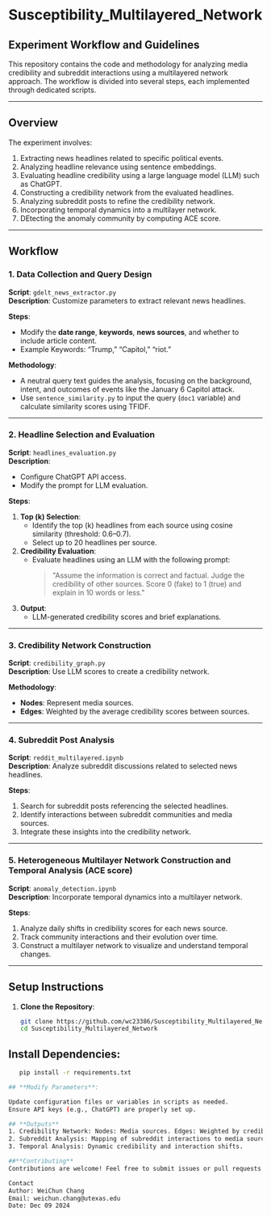 # Susceptibility_Multilayered_Network

## Experiment Workflow and Guidelines

This repository contains the code and methodology for analyzing media credibility and subreddit interactions using a multilayered network approach. The workflow is divided into several steps, each implemented through dedicated scripts.

---

## **Overview**

The experiment involves:
1. Extracting news headlines related to specific political events.
2. Analyzing headline relevance using sentence embeddings.
3. Evaluating headline credibility using a large language model (LLM) such as ChatGPT.
4. Constructing a credibility network from the evaluated headlines.
5. Analyzing subreddit posts to refine the credibility network.
6. Incorporating temporal dynamics into a multilayer network.
7. DEtecting the anomaly community by computing ACE score.

---

## **Workflow**

### **1. Data Collection and Query Design**

**Script**: `gdelt_news_extractor.py`  
**Description**: Customize parameters to extract relevant news headlines.  

**Steps**:
- Modify the **date range**, **keywords**, **news sources**, and whether to include article content.
- Example Keywords: “Trump,” “Capitol,” “riot.”

**Methodology**:
- A neutral query text guides the analysis, focusing on the background, intent, and outcomes of events like the January 6 Capitol attack.
- Use `sentence_similarity.py` to input the query (`doc1` variable) and calculate similarity scores using TFIDF.

---

### **2. Headline Selection and Evaluation**

**Script**: `headlines_evaluation.py`  
**Description**: 
- Configure ChatGPT API access.
- Modify the prompt for LLM evaluation.  

**Steps**:
1. **Top \(k\) Selection**:
   - Identify the top \(k\) headlines from each source using cosine similarity (threshold: 0.6–0.7).
   - Select up to 20 headlines per source.
2. **Credibility Evaluation**:
   - Evaluate headlines using an LLM with the following prompt:  
     > "Assume the information is correct and factual. Judge the credibility of other sources. Score 0 (fake) to 1 (true) and explain in 10 words or less."
3. **Output**:
   - LLM-generated credibility scores and brief explanations.

---

### **3. Credibility Network Construction**

**Script**: `credibility_graph.py`  
**Description**: Use LLM scores to create a credibility network.  

**Methodology**:
- **Nodes**: Represent media sources.
- **Edges**: Weighted by the average credibility scores between sources.

---

### **4. Subreddit Post Analysis**

**Script**: `reddit_multilayered.ipynb`  
**Description**: Analyze subreddit discussions related to selected news headlines.  

**Steps**:
1. Search for subreddit posts referencing the selected headlines.
2. Identify interactions between subreddit communities and media sources.
3. Integrate these insights into the credibility network.

---

### **5. Heterogeneous Multilayer Network Construction and Temporal Analysis (ACE score)**

**Script**: `anomaly_detection.ipynb`  
**Description**: Incorporate temporal dynamics into a multilayer network.  

**Steps**:
1. Analyze daily shifts in credibility scores for each news source.
2. Track community interactions and their evolution over time.
3. Construct a multilayer network to visualize and understand temporal changes.

---

## **Setup Instructions**

1. **Clone the Repository**:
   ```bash
   git clone https://github.com/wc23386/Susceptibility_Multilayered_Network.git
   cd Susceptibility_Multilayered_Network

## **Install Dependencies**:

```bash
   pip install -r requirements.txt

## **Modify Parameters**:

Update configuration files or variables in scripts as needed.
Ensure API keys (e.g., ChatGPT) are properly set up.

## **Outputs**
1. Credibility Network: Nodes: Media sources. Edges: Weighted by credibility alignment.
2. Subreddit Analysis: Mapping of subreddit interactions to media sources.
3. Temporal Analysis: Dynamic credibility and interaction shifts.

##**Contributing**
Contributions are welcome! Feel free to submit issues or pull requests.

Contact
Author: WeiChun Chang
Email: weichun.chang@utexas.edu
Date: Dec 09 2024
